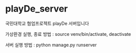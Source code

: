 # playDe_server
국민대학교 협업프로젝트 playDe 서버입니다

가상환경 실행, 종료 방법 : source venv/bin/activate, deactivate

서버 실행 방법 : python manage.py runserver
